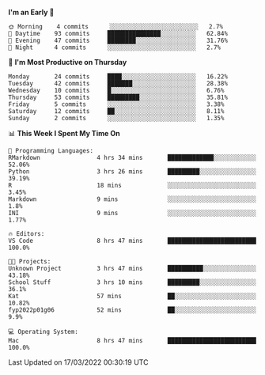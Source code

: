 <!--START_SECTION:waka-->
**I'm an Early 🐤** 

```text
🌞 Morning    4 commits      ░░░░░░░░░░░░░░░░░░░░░░░░░   2.7% 
🌆 Daytime    93 commits     ███████████████░░░░░░░░░░   62.84% 
🌃 Evening    47 commits     ████████░░░░░░░░░░░░░░░░░   31.76% 
🌙 Night      4 commits      ░░░░░░░░░░░░░░░░░░░░░░░░░   2.7%

```
📅 **I'm Most Productive on Thursday** 

```text
Monday       24 commits     ████░░░░░░░░░░░░░░░░░░░░░   16.22% 
Tuesday      42 commits     ███████░░░░░░░░░░░░░░░░░░   28.38% 
Wednesday    10 commits     █░░░░░░░░░░░░░░░░░░░░░░░░   6.76% 
Thursday     53 commits     █████████░░░░░░░░░░░░░░░░   35.81% 
Friday       5 commits      ░░░░░░░░░░░░░░░░░░░░░░░░░   3.38% 
Saturday     12 commits     ██░░░░░░░░░░░░░░░░░░░░░░░   8.11% 
Sunday       2 commits      ░░░░░░░░░░░░░░░░░░░░░░░░░   1.35%

```


📊 **This Week I Spent My Time On** 

```text
💬 Programming Languages: 
RMarkdown                4 hrs 34 mins       █████████████░░░░░░░░░░░░   52.06% 
Python                   3 hrs 26 mins       █████████░░░░░░░░░░░░░░░░   39.19% 
R                        18 mins             ░░░░░░░░░░░░░░░░░░░░░░░░░   3.45% 
Markdown                 9 mins              ░░░░░░░░░░░░░░░░░░░░░░░░░   1.8% 
INI                      9 mins              ░░░░░░░░░░░░░░░░░░░░░░░░░   1.77%

🔥 Editors: 
VS Code                  8 hrs 47 mins       █████████████████████████   100.0%

🐱‍💻 Projects: 
Unknown Project          3 hrs 47 mins       ██████████░░░░░░░░░░░░░░░   43.18% 
School Stuff             3 hrs 10 mins       █████████░░░░░░░░░░░░░░░░   36.1% 
Kat                      57 mins             ██░░░░░░░░░░░░░░░░░░░░░░░   10.82% 
fyp2022p01g06            52 mins             ██░░░░░░░░░░░░░░░░░░░░░░░   9.9%

💻 Operating System: 
Mac                      8 hrs 47 mins       █████████████████████████   100.0%

```


 Last Updated on 17/03/2022 00:30:19 UTC
<!--END_SECTION:waka-->


<!---
viggo-gascou/viggo-gascou is a ✨ special ✨ repository because its `README.md` (this file) appears on your GitHub profile.
You can click the Preview link to take a look at your changes.
--->
